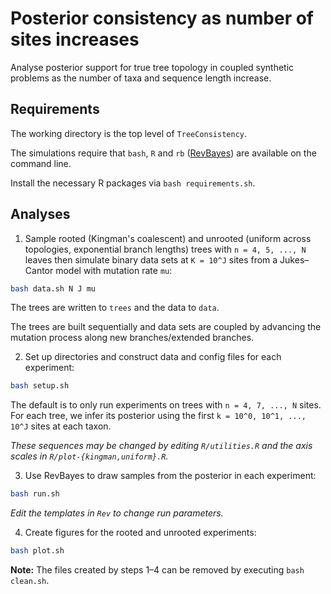 # Posterior consistency as number of sites increases
Analyse posterior support for true tree topology in coupled synthetic problems as the number of taxa and sequence length increase.

## Requirements

The working directory is the top level of `TreeConsistency`.

The simulations require that `bash`, `R` and `rb` ([RevBayes](https://revbayes.github.io)) are available on the command line.

Install the necessary R packages via `bash requirements.sh`.

## Analyses
1) Sample rooted (Kingman's coalescent) and unrooted (uniform across topologies, exponential branch lengths) trees with `n = 4, 5, ..., N` leaves then simulate binary data sets at `K = 10^J` sites from a Jukes–Cantor model with mutation rate `mu`:
```bash
bash data.sh N J mu
```
The trees are written to `trees` and the data to `data`.

The trees are built sequentially and data sets are coupled by advancing the mutation process along new branches/extended branches.

2) Set up directories and construct data and config files for each experiment:
```bash
bash setup.sh  
```
The default is to only run experiments on trees with `n = 4, 7, ..., N` sites.
For each tree, we infer its posterior using the first `k = 10^0, 10^1, ..., 10^J` sites at each taxon.

*These sequences may be changed by editing `R/utilities.R` and the axis scales in `R/plot-{kingman,uniform}.R`.*

3) Use RevBayes to draw samples from the posterior in each experiment:
```bash
bash run.sh   
```
*Edit the templates in `Rev` to change run parameters.*

4) Create figures for the rooted and unrooted experiments:
```bash
bash plot.sh
```

**Note:** The files created by steps 1–4 can be removed by executing `bash clean.sh`.
